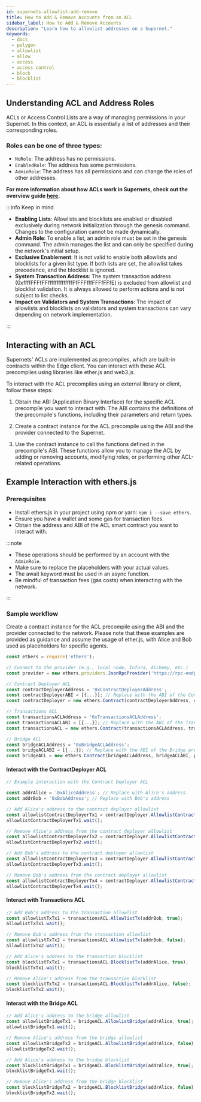 ```yaml
---
id: supernets-allowlist-add-remove
title: How to Add & Remove Accounts from an ACL
sidebar_label: How to Add & Remove Accounts
description: "Learn how to allowlist addresses on a Supernet."
keywords:
  - docs
  - polygon
  - allowlist
  - allow
  - access
  - access control
  - block
  - blocklist
---
```


## Understanding ACL and Address Roles

ACLs or Access Control Lists are a way of managing permissions in your Supernet. In this context, an ACL is essentially a list of addresses and their corresponding roles.

### Roles can be one of three types:

- `NoRole`: The address has no permissions.
- `EnabledRole`: The address has some permissions.
- `AdminRole`: The address has all permissions and can change the roles of other addresses.

**For more information about how ACLs work in Supernets, check out the overview guide [<ins>here</ins>](/docs/supernets/design/runtime/allowlist.md).**

:::info Keep in mind

- **Enabling Lists**: Allowlists and blocklists are enabled or disabled exclusively during network initialization through the genesis command. Changes to the configuration cannot be made dynamically.
- **Admin Role**: To enable a list, an admin role must be set in the genesis command. The admin manages the list and can only be specified during the network's initial setup.
- **Exclusive Enablement**: It is not valid to enable both allowlists and blocklists for a given list type. If both lists are set, the allowlist takes precedence, and the blocklist is ignored.
- **System Transaction Address**: The system transaction address (0xffffFFFfFFffffffffffffffFfFFFfffFFFfFFfE) is excluded from allowlist and blocklist validation. It is always allowed to perform actions and is not subject to list checks.
- **Impact on Validators and System Transactions**: The impact of allowlists and blocklists on validators and system transactions can vary depending on network implementation.

:::

## Interacting with an ACL

Supernets' ACLs are implemented as precompiles, which are built-in contracts within the Edge client. You can interact with these ACL precompiles using libraries like ether.js and web3.js.

To interact with the ACL precompiles using an external library or client, follow these steps:

1. Obtain the ABI (Application Binary Interface) for the specific ACL precompile you want to interact with. The ABI contains the definitions of the precompile's functions, including their parameters and return types.

2. Create a contract instance for the ACL precompile using the ABI and the provider connected to the Supernet.

3. Use the contract instance to call the functions defined in the precompile's ABI. These functions allow you to manage the ACL by adding or removing accounts, modifying roles, or performing other ACL-related operations.

## Example Interaction with ethers.js

### Prerequisites

- Install ethers.js in your project using npm or yarn: `npm i --save ethers`.
- Ensure you have a wallet and some gas for transaction fees.
- Obtain the address and ABI of the ACL smart contract you want to interact with.

:::note

- These operations should be performed by an account with the `AdminRole`.
- Make sure to replace the placeholders with your actual values.
- The await keyword must be used in an async function.
- Be mindful of transaction fees (gas costs) when interacting with the network.

:::

### Sample workflow

Create a contract instance for the ACL precompile using the ABI and the provider connected to the network.
Please note that these examples are provided as guidance and assume the usage of ether.js, with Alice and Bob used as placeholders for specific agents.

```javascript
const ethers = require('ethers');

// Connect to the provider (e.g., local node, Infura, Alchemy, etc.)
const provider = new ethers.providers.JsonRpcProvider('https://rpc-endpoint.io');

// Contract Deployer ACL
const contractDeployerAddress = '0xContractDeployerAddress';
const contractDeployerABI = [{...}]; // Replace with the ABI of the Contract Deployer precompile
const contractDeployer = new ethers.Contract(contractDeployerAddress, contractDeployerABI, provider);

// Transactions ACL
const transactionsACLAddress = '0xTransactionsACLAddress';
const transactionsACLABI = [{...}]; // Replace with the ABI of the Transactions precompile
const transactionsACL = new ethers.Contract(transactionsACLAddress, transactionsACLABI, provider);

// Bridge ACL
const bridgeACLAddress = '0xBridgeACLAddress';
const bridgeACLABI = [{...}]; // Replace with the ABI of the Bridge precompile
const bridgeACL = new ethers.Contract(bridgeACLAddress, bridgeACLABI, provider);
```

#### Interact with the ContractDeployer ACL

```javascript
// Example interaction with the Contract Deployer ACL

const addrAlice = '0xAliceAddress'; // Replace with Alice's address
const addrBob = '0xBobAddress'; // Replace with Bob's address

// Add Alice's address to the contract deployer allowlist
const allowlistContractDeployerTx1 = contractDeployer.AllowlistContractDeployer(addrAlice, true);
allowlistContractDeployerTx1.wait();

// Remove Alice's address from the contract deployer allowlist
const allowlistContractDeployerTx2 = contractDeployer.AllowlistContractDeployer(addrAlice, false);
allowlistContractDeployerTx2.wait();

// Add Bob's address to the contract deployer allowlist
const allowlistContractDeployerTx3 = contractDeployer.AllowlistContractDeployer(addrBob, true);
allowlistContractDeployerTx3.wait();

// Remove Bob's address from the contract deployer allowlist
const allowlistContractDeployerTx4 = contractDeployer.AllowlistContractDeployer(addrBob, false);
allowlistContractDeployerTx4.wait();
```

#### Interact with Transactions ACL

```javascript
// Add Bob's address to the transaction allowlist
const allowlistTxTx1 = transactionsACL.AllowlistTx(addrBob, true);
allowlistTxTx1.wait();

// Remove Bob's address from the transaction allowlist
const allowlistTxTx2 = transactionsACL.AllowlistTx(addrBob, false);
allowlistTxTx2.wait();

// Add Alice's address to the transaction blocklist
const blocklistTxTx1 = transactionsACL.BlocklistTx(addrAlice, true);
blocklistTxTx1.wait();

// Remove Alice's address from the transaction blocklist
const blocklistTxTx2 = transactionsACL.BlocklistTx(addrAlice, false);
blocklistTxTx2.wait();
```

#### Interact with the Bridge ACL

```javascript
// Add Alice's address to the bridge allowlist
const allowlistBridgeTx1 = bridgeACL.AllowlistBridge(addrAlice, true);
allowlistBridgeTx1.wait();

// Remove Alice's address from the bridge allowlist
const allowlistBridgeTx2 = bridgeACL.AllowlistBridge(addrAlice, false);
allowlistBridgeTx2.wait();

// Add Alice's address to the bridge blocklist
const blocklistBridgeTx1 = bridgeACL.BlocklistBridge(addrAlice, true);
blocklistBridgeTx1.wait();

// Remove Alice's address from the bridge blocklist
const blocklistBridgeTx2 = bridgeACL.BlocklistBridge(addrAlice, false);
blocklistBridgeTx2.wait();
```
